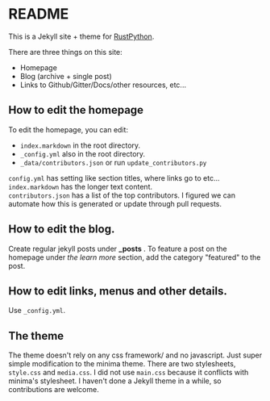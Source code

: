 # README

This is a Jekyll site + theme for [RustPython](https://github.com/RustPython/RustPython).

There are three things on this site:

- Homepage
- Blog (archive + single post)
- Links to Github/Gitter/Docs/other resources, etc...

## How to edit the homepage

To edit the homepage, you can edit:

- `index.markdown` in the root directory.
- `_config.yml` also in the root directory.
- `_data/contributors.json` or run `update_contributors.py`

`config.yml` has setting like section titles, where links go to etc...  
`index.markdown` has the longer text content.  
`contributors.json` has a list of the top contributors. I figured we can automate how this is generated or update through pull requests.

## How to edit the blog.

Create regular jekyll posts under **\_posts** . To feature a post on the homepage under _the learn more_ section, add the category "featured" to the post.

## How to edit links, menus and other details.

Use `_config.yml`.

## The theme

The theme doesn't rely on any css framework/ and no javascript. Just super simple modification to the minima theme. There are two stylesheets, `style.css` and `media.css`. I did not use `main.css` because it conflicts with minima's stylesheet. I haven't done a Jekyll theme in a while, so contributions are welcome.
